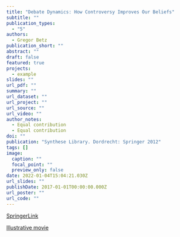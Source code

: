 ```yaml
---
title: "Debate Dynamics: How Controversy Improves Our Beliefs"
subtitle: ""
publication_types:
  - "5"
authors:
  - Gregor Betz
publication_short: ""
abstract: ""
draft: false
featured: true
projects:
  - example
slides: ""
url_pdf: ""
summary: ""
url_dataset: ""
url_project: ""
url_source: ""
url_video: ""
author_notes:
  - Equal contribution
  - Equal contribution
doi: ""
publication: "Synthese Library. Dordrecht: Springer 2012"
tags: []
image:
  caption: ""
  focal_point: ""
  preview_only: false
date: 2022-01-04T15:04:21.030Z
url_slides: ""
publishDate: 2017-01-01T00:00:00.000Z
url_poster: ""
url_code: ""
---
```

[SpringerLink](http://dx.doi.org/10.1007/978-94-007-4599-5)

[Illustrative movie](http://youtu.be/aIFq8McAoZY)